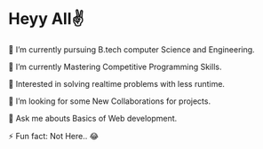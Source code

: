 # Heyy All✌

 🔭 I’m currently pursuing B.tech computer Science and Engineering.
 
 🌱 I’m currently Mastering Competitive Programming Skills.
 
 🎯 Interested in solving realtime problems with less runtime.
 
 🤔 I’m looking for some New Collaborations for projects.
 
 💬 Ask me abouts Basics of Web development. 
 
 ⚡ Fun fact: Not Here.. 😂

